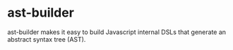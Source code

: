 # ast-builder 
ast-builder makes it easy to build Javascript internal DSLs that generate an abstract syntax tree (AST). 